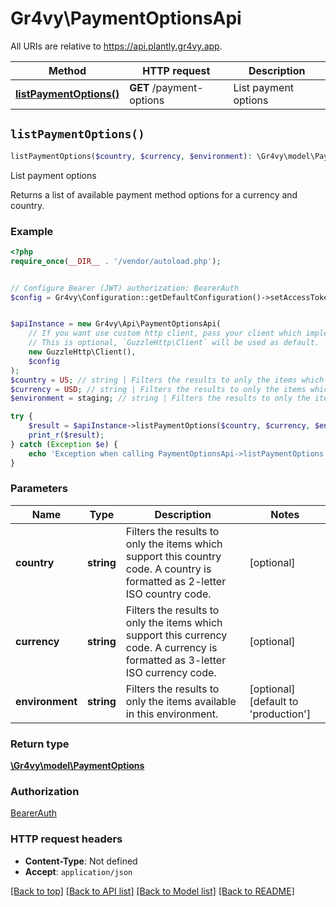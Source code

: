 # Gr4vy\PaymentOptionsApi

All URIs are relative to https://api.plantly.gr4vy.app.

Method | HTTP request | Description
------------- | ------------- | -------------
[**listPaymentOptions()**](PaymentOptionsApi.md#listPaymentOptions) | **GET** /payment-options | List payment options


## `listPaymentOptions()`

```php
listPaymentOptions($country, $currency, $environment): \Gr4vy\model\PaymentOptions
```

List payment options

Returns a list of available payment method options for a currency and country.

### Example

```php
<?php
require_once(__DIR__ . '/vendor/autoload.php');


// Configure Bearer (JWT) authorization: BearerAuth
$config = Gr4vy\Configuration::getDefaultConfiguration()->setAccessToken('YOUR_ACCESS_TOKEN');


$apiInstance = new Gr4vy\Api\PaymentOptionsApi(
    // If you want use custom http client, pass your client which implements `GuzzleHttp\ClientInterface`.
    // This is optional, `GuzzleHttp\Client` will be used as default.
    new GuzzleHttp\Client(),
    $config
);
$country = US; // string | Filters the results to only the items which support this country code. A country is formatted as 2-letter ISO country code.
$currency = USD; // string | Filters the results to only the items which support this currency code. A currency is formatted as 3-letter ISO currency code.
$environment = staging; // string | Filters the results to only the items available in this environment.

try {
    $result = $apiInstance->listPaymentOptions($country, $currency, $environment);
    print_r($result);
} catch (Exception $e) {
    echo 'Exception when calling PaymentOptionsApi->listPaymentOptions: ', $e->getMessage(), PHP_EOL;
}
```

### Parameters

Name | Type | Description  | Notes
------------- | ------------- | ------------- | -------------
 **country** | **string**| Filters the results to only the items which support this country code. A country is formatted as 2-letter ISO country code. | [optional]
 **currency** | **string**| Filters the results to only the items which support this currency code. A currency is formatted as 3-letter ISO currency code. | [optional]
 **environment** | **string**| Filters the results to only the items available in this environment. | [optional] [default to &#39;production&#39;]

### Return type

[**\Gr4vy\model\PaymentOptions**](../Model/PaymentOptions.md)

### Authorization

[BearerAuth](../../README.md#BearerAuth)

### HTTP request headers

- **Content-Type**: Not defined
- **Accept**: `application/json`

[[Back to top]](#) [[Back to API list]](../../README.md#endpoints)
[[Back to Model list]](../../README.md#models)
[[Back to README]](../../README.md)
